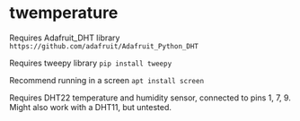 # twemperature

Requires Adafruit_DHT library `https://github.com/adafruit/Adafruit_Python_DHT`

Requires tweepy library `pip install tweepy`

Recommend running in a screen `apt install screen`

Requires DHT22 temperature and humidity sensor, connected to pins 1, 7, 9. Might also work with a DHT11, but untested. 
   
